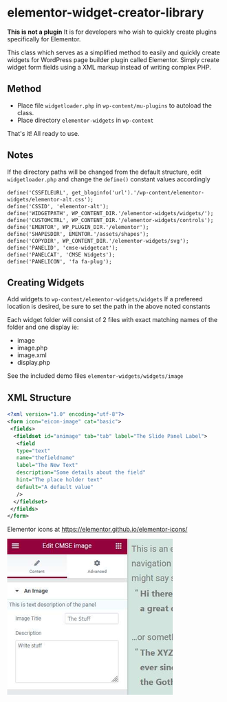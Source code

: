 # elementor-widget-creator-library
**This is not a plugin** It is for developers who wish to quickly create plugins specifically for Elementor.

This class which serves as a simplified method to easily and quickly create widgets for WordPress page builder plugin called Elementor. Simply create widget form fields using a XML markup instead of writing complex PHP.

## Method
* Place file `widgetloader.php` in `wp-content/mu-plugins` to autoload the class.
* Place directory `elementor-widgets` in `wp-content`

That's it! All ready to use.

## Notes
If the directory paths will be changed from the default structure, edit `widgetloader.php` and change the `define()` constant values accordingly

```
define('CSSFILEURL', get_bloginfo('url').'/wp-content/elementor-widgets/elementor-alt.css');
define('CSSID', 'elementor-alt');
define('WIDGETPATH', WP_CONTENT_DIR.'/elementor-widgets/widgets/');
define('CUSTOMCTRL', WP_CONTENT_DIR.'/elementor-widgets/controls');
define('EMENTOR', WP_PLUGIN_DIR.'/elementor');
define('SHAPESDIR', EMENTOR.'/assets/shapes');
define('COPYDIR', WP_CONTENT_DIR.'/elementor-widgets/svg');
define('PANELID', 'cmse-widgetcat');
define('PANELCAT', 'CMSE Widgets'); 
define('PANELICON', 'fa fa-plug');
```

## Creating Widgets
Add widgets to `wp-content/elementor-widgets/widgets` If a prefereed location is desired, be sure to set the path in the above noted constants

Each widget folder will consist of 2 files with exact matching names of the folder and one display ie: 
* image
 * image.php
 * image.xml
 * display.php
 
 See the included demo files `elementor-widgets/widgets/image`
 
 ## XML Structure
 
```xml
<?xml version="1.0" encoding="utf-8"?>
<form icon="eicon-image" cat="basic">
 <fields>
  <fieldset id="animage" tab="tab" label="The Slide Panel Label">
   <field 
   type="text" 
   name="thefieldname" 
   label="The New Text" 
   description="Some details about the field" 
   hint="The place holder text" 
   default="A default value" 
   />
  </fieldset>
 </fields>
</form>
```
Elementor icons at https://elementor.github.io/elementor-icons/

![example-xml-field](https://github.com/WebsiteDons/elementor-widget-creator-library/blob/main/example-xml-field.jpg?raw=true "Example output")
 

